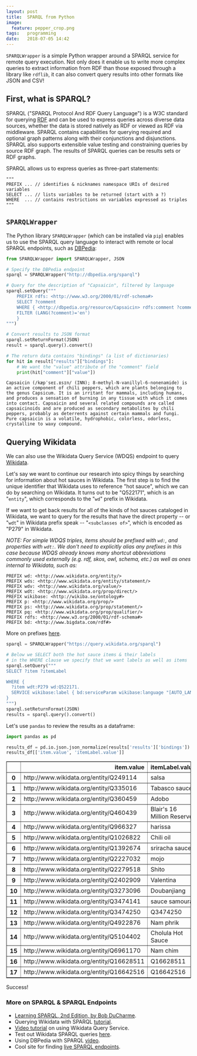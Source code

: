 ```yaml
---
layout: post
title:  SPARQL from Python
image:
  feature: pepper_crop.png
tags:   programming
date:   2018-07-05 14:42
---
```


`SPARQLWrapper` is a simple Python wrapper around a SPARQL service for remote query execution. Not only does it enable us to write more complex queries to extract information from RDF than those exposed through a library like `rdflib`, it can also convert query results into other formats like JSON and CSV!

## First, what is SPARQL?

SPARQL ("SPARQL Protocol And RDF Query Language") is a W3C standard for querying [RDF](https://rebeccabilbro.github.io/rdf-basics/) and can be used to express queries across diverse data sources, whether the data is stored natively as RDF or viewed as RDF via middleware. SPARQL contains capabilities for querying required and optional graph patterns along with their conjunctions and disjunctions. SPARQL also supports extensible value testing and constraining queries by source RDF graph. The results of SPARQL queries can be results sets or RDF graphs.

SPARQL allows us to express queries as three-part statements:

    """
    PREFIX ... // identifies & nicknames namespace URIs of desired variables
    SELECT ... // lists variables to be returned (start with a ?)
    WHERE  ... // contains restrictions on variables expressed as triples
    """

## `SPARQLWrapper`

The Python library `SPARQLWrapper` (which can be installed via `pip`) enables us to use the SPARQL query language to interact with remote or local SPARQL endpoints, such as [DBPedia](http://wiki.dbpedia.org/):


```python
from SPARQLWrapper import SPARQLWrapper, JSON

# Specify the DBPedia endpoint
sparql = SPARQLWrapper("http://dbpedia.org/sparql")

# Query for the description of "Capsaicin", filtered by language
sparql.setQuery("""
    PREFIX rdfs: <http://www.w3.org/2000/01/rdf-schema#>
    SELECT ?comment
    WHERE { <http://dbpedia.org/resource/Capsaicin> rdfs:comment ?comment
    FILTER (LANG(?comment)='en')
    }
""")

# Convert results to JSON format
sparql.setReturnFormat(JSON)
result = sparql.query().convert()

# The return data contains "bindings" (a list of dictionaries)
for hit in result["results"]["bindings"]:
    # We want the "value" attribute of the "comment" field
    print(hit["comment"]["value"])
```

    Capsaicin (/kæpˈseɪ.ᵻsɪn/ (INN); 8-methyl-N-vanillyl-6-nonenamide) is an active component of chili peppers, which are plants belonging to the genus Capsicum. It is an irritant for mammals, including humans, and produces a sensation of burning in any tissue with which it comes into contact. Capsaicin and several related compounds are called capsaicinoids and are produced as secondary metabolites by chili peppers, probably as deterrents against certain mammals and fungi. Pure capsaicin is a volatile, hydrophobic, colorless, odorless, crystalline to waxy compound.


## Querying Wikidata

We can also use the Wikidata Query Service (WDQS) endpoint to query [Wikidata](https://www.wikidata.org/wiki/Wikidata:Main_Page).

Let's say we want to continue our research into spicy things by searching for information about hot sauces in Wikidata. The first step is to find the unique identifier that Wikidata uses to reference "hot sauce", which we can do by searching on Wikidata. It turns out to be "Q522171", which is an "`entity`", which corresponds to the "`wd`" prefix in Wikidata.

If we want to get back results for all of the kinds of hot sauces cataloged in Wikidata, we want to query for the results that have the direct property -- or "`wdt`" in Wikidata prefix speak -- "`<subclasses of>`", which is encoded as "P279" in Wikidata.

_NOTE: For simple WDQS triples, items should be prefixed with `wd:`, and properties with `wdt:`. We don't need to explicitly alias any prefixes in this case because WDQS already knows many shortcut abbreviations commonly used externally (e.g. rdf, skos, owl, schema, etc.) as well as ones internal to Wikidata, such as:_

    PREFIX wd: <http://www.wikidata.org/entity/>
    PREFIX wds: <http://www.wikidata.org/entity/statement/>
    PREFIX wdv: <http://www.wikidata.org/value/>
    PREFIX wdt: <http://www.wikidata.org/prop/direct/>
    PREFIX wikibase: <http://wikiba.se/ontology#>
    PREFIX p: <http://www.wikidata.org/prop/>
    PREFIX ps: <http://www.wikidata.org/prop/statement/>
    PREFIX pq: <http://www.wikidata.org/prop/qualifier/>
    PREFIX rdfs: <http://www.w3.org/2000/01/rdf-schema#>
    PREFIX bd: <http://www.bigdata.com/rdf#>

More on prefixes [here](https://en.wikibooks.org/wiki/SPARQL/Prefixes).


```python
sparql = SPARQLWrapper("https://query.wikidata.org/sparql")

# Below we SELECT both the hot sauce items & their labels
# in the WHERE clause we specify that we want labels as well as items
sparql.setQuery("""
SELECT ?item ?itemLabel

WHERE {
  ?item wdt:P279 wd:Q522171.
  SERVICE wikibase:label { bd:serviceParam wikibase:language "[AUTO_LANGUAGE],en". }
}
""")
sparql.setReturnFormat(JSON)
results = sparql.query().convert()
```

Let's use `pandas` to review the results as a dataframe:

```python
import pandas as pd

results_df = pd.io.json.json_normalize(results['results']['bindings'])
results_df[['item.value', 'itemLabel.value']]
```

<div>
<style scoped>
    .dataframe tbody tr th:only-of-type {
        vertical-align: middle;
    }

    .dataframe tbody tr th {
        vertical-align: top;
    }

    .dataframe thead th {
        text-align: right;
    }
</style>
<table border="1" class="dataframe">
  <thead>
    <tr style="text-align: right;">
      <th></th>
      <th>item.value</th>
      <th>itemLabel.value</th>
    </tr>
  </thead>
  <tbody>
    <tr>
      <th>0</th>
      <td>http://www.wikidata.org/entity/Q249114</td>
      <td>salsa</td>
    </tr>
    <tr>
      <th>1</th>
      <td>http://www.wikidata.org/entity/Q335016</td>
      <td>Tabasco sauce</td>
    </tr>
    <tr>
      <th>2</th>
      <td>http://www.wikidata.org/entity/Q360459</td>
      <td>Adobo</td>
    </tr>
    <tr>
      <th>3</th>
      <td>http://www.wikidata.org/entity/Q460439</td>
      <td>Blair's 16 Million Reserve</td>
    </tr>
    <tr>
      <th>4</th>
      <td>http://www.wikidata.org/entity/Q966327</td>
      <td>harissa</td>
    </tr>
    <tr>
      <th>5</th>
      <td>http://www.wikidata.org/entity/Q1026822</td>
      <td>Chili oil</td>
    </tr>
    <tr>
      <th>6</th>
      <td>http://www.wikidata.org/entity/Q1392674</td>
      <td>sriracha sauce</td>
    </tr>
    <tr>
      <th>7</th>
      <td>http://www.wikidata.org/entity/Q2227032</td>
      <td>mojo</td>
    </tr>
    <tr>
      <th>8</th>
      <td>http://www.wikidata.org/entity/Q2279518</td>
      <td>Shito</td>
    </tr>
    <tr>
      <th>9</th>
      <td>http://www.wikidata.org/entity/Q2402909</td>
      <td>Valentina</td>
    </tr>
    <tr>
      <th>10</th>
      <td>http://www.wikidata.org/entity/Q3273096</td>
      <td>Doubanjiang</td>
    </tr>
    <tr>
      <th>11</th>
      <td>http://www.wikidata.org/entity/Q3474141</td>
      <td>sauce samouraï</td>
    </tr>
    <tr>
      <th>12</th>
      <td>http://www.wikidata.org/entity/Q3474250</td>
      <td>Q3474250</td>
    </tr>
    <tr>
      <th>13</th>
      <td>http://www.wikidata.org/entity/Q4922876</td>
      <td>Nam phrik</td>
    </tr>
    <tr>
      <th>14</th>
      <td>http://www.wikidata.org/entity/Q5104402</td>
      <td>Cholula Hot Sauce</td>
    </tr>
    <tr>
      <th>15</th>
      <td>http://www.wikidata.org/entity/Q6961170</td>
      <td>Nam chim</td>
    </tr>
    <tr>
      <th>16</th>
      <td>http://www.wikidata.org/entity/Q16628511</td>
      <td>Q16628511</td>
    </tr>
    <tr>
      <th>17</th>
      <td>http://www.wikidata.org/entity/Q16642516</td>
      <td>Q16642516</td>
    </tr>
  </tbody>
</table>
</div>

Success!

### More on SPARQL & SPARQL Endpoints

 - [Learning SPARQL, 2nd Edition, by Bob DuCharme](https://www.amazon.com/Learning-SPARQL-Querying-Updating-1-1/dp/1449371434).
 - Querying Wikidata with SPARQL [tutorial](https://www.wikidata.org/wiki/Wikidata:SPARQL_tutorial).
 - [Video tutorial](https://youtu.be/1jHoUkj_mKw) on using Wikidata Query Service.
 - Test out Wikidata SPARQL queries [here](https://query.wikidata.org/).
 - Using DBPedia with SPARQL [video](https://youtu.be/BmHKb0kLGtA).
 - Cool site for finding [live SPARQL endpoints](http://sparqles.ai.wu.ac.at/availability).
